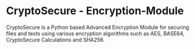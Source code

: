 # CryptoSecure - Encryption-Module
CryptoSecure is a Python based Advanced Encryption Module for securing files and texts using various encryption algorithms such as AES, BASE64, CryptoSecure Calculations and SHA256. 
